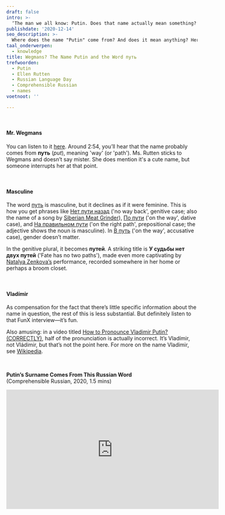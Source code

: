 ```yaml
---
draft: false
intro: >-
  ‘The man we all know: Putin. Does that name actually mean something?’ A question from an interview on FunX with [Ellen Rutten](https://nl.wikipedia.org/wiki/Ellen_Rutten), in celebration of [Russian Language Day](https://btsrotterdam.nl/2017/06/06/6-juni-dag-russische-taal/) (June 6) 2019.
publishdate: '2020-12-14'
seo_description: >-
  Where does the name "Putin" come from? And does it mean anything? Here is Ellen Rutten’s answer (from FunX, 2019) and more about the word путь.
taal_onderwerpen:
  - knowledge
title: Wegmans? The Name Putin and the Word путь
trefwoorden:
  - Putin
  - Ellen Rutten
  - Russian Language Day
  - Comprehensible Russian
  - names
voetnoot: ''

---
```


<br/>

#### Mr. Wegmans

You can listen to it [here](https://www.funx.nl/fragmenten/start-met-fernando/7f69b18d-c4be-4569-a4b2-4c4fd437ae3d/2019-06-06-hoe-zeg-je-funx-in-het-russisch). Around 2:54, you’ll hear that the name probably comes from **путь** (*put*), meaning 'way' (or 'path'). Ms. Rutten sticks to Wegmans and doesn’t say mister. She does mention it's a cute name, but someone interrupts her at that point.

<br/>

#### Masculine

The word [путь](https://ru.wiktionary.org/wiki/%D0%BF%D1%83%D1%82%D1%8C) is masculine, but it declines as if it were feminine. This is how you get phrases like [Нет пути назад](https://rusland1.nl/en/muziek/20201031-ras-orchestra-njet-puti-nazad/) ('no way back', genitive case; also the name of a song by [Siberian Meat Grinder](https://www.youtube.com/watch?v=jXv4MQAuq20)), [По пути](https://youtu.be/Fmrhjj-fMSw) ('on the way', dative case), and [На правильном пути](https://youtu.be/_aADv0gzfYs) ('on the right path', prepositional case; the adjective shows the noun is masculine). In [В путь](https://youtu.be/qyq7ZZQe8kU) ('on the way', accusative case), gender doesn’t matter.

In the genitive plural, it becomes **путей**. A striking title is **У судьбы нет двух путей** ('Fate has no two paths'), made even more captivating by [Natalya Zenkova’s](https://youtu.be/G192t3jy3eA) performance, recorded somewhere in her home or perhaps a broom closet.

<br/>

#### Vladímir

As compensation for the fact that there’s little specific information about the name in question, the rest of this is less substantial. But definitely listen to that FunX interview—it’s fun.

Also amusing: in a video titled [How to Pronounce Vladimir Putin? (CORRECTLY)](https://youtu.be/X8Ujg8kjkBM), half of the pronunciation is actually incorrect. It’s Vladímir, not Vládimir, but that’s not the point here. For more on the name Vladimir, see [Wikipedia](https://en.wikipedia.org/wiki/Vladimir_(name)).

<br/>

**Putin’s Surname Comes From This Russian Word**<br/>(Comprehensible Russian, 2020, 1.5 mins)

<iframe width="560" height="315" src="https://www.youtube.com/embed/gUMn56b5kgE" frameborder="0" allow="accelerometer; autoplay; clipboard-write; encrypted-media; gyroscope; picture-in-picture" allowfullscreen></iframe>

 
